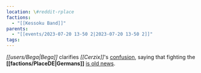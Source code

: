 ```yaml
---
location: \#reddit-rplace
factions:
  - "[[Kessoku Band]]"
parents:
  - "[[events/2023-07-20 13-50 2|2023-07-20 13-50 2]]"
tags: 
---
```

*[[users/Bega|Bega]]* clarifies *[[Cerzix]]*'s [confusion](https://discord.com/channels/1093664259273130084/1131230952119615600/1131584434597007360), saying that fighting the **[[factions/PlaceDE|Germans]]** [is old news](https://discord.com/channels/1093664259273130084/1131230952119615600/1131584486136619130).
